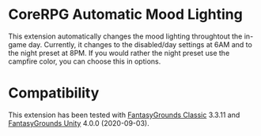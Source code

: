 # CoreRPG Automatic Mood Lighting
This extension automatically changes the mood lighting throughtout the in-game day. Currently, it changes to the disabled/day settings at 6AM and to the night preset at 8PM.
If you would rather the night preset use the campfire color, you can choose this in options.

# Compatibility
This extension has been tested with [FantasyGrounds Classic](https://www.fantasygrounds.com/home/FantasyGroundsClassic.php) 3.3.11 and [FantasyGrounds Unity](https://www.fantasygrounds.com/home/FantasyGroundsUnity.php) 4.0.0 (2020-09-03).
